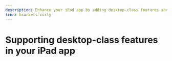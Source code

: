 ```yaml
---
description: Enhance your iPad app by adding desktop-class features and document support.
icon: brackets-curly
---
```


# Supporting desktop-class features in your iPad app

